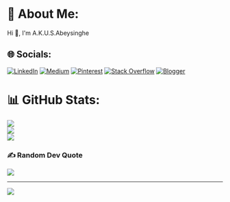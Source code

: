 # 💫 About Me:
Hi 👋, I'm A.K.U.S.Abeysinghe


## 🌐 Socials:
[![LinkedIn](https://img.shields.io/badge/LinkedIn-%230077B5.svg?logo=linkedin&logoColor=white)](https://linkedin.com/in/a-k-u-s-abesinghe-7baa41218) [![Medium](https://img.shields.io/badge/Medium-12100E?logo=medium&logoColor=white)](https://medium.com/@@umeshasewwandi420) [![Pinterest](https://img.shields.io/badge/Pinterest-%23E60023.svg?logo=Pinterest&logoColor=white)](https://pinterest.com/akusAbeysinghe) [![Stack Overflow](https://img.shields.io/badge/-Stackoverflow-FE7A16?logo=stack-overflow&logoColor=white)](https://stackoverflow.com/users/24930507) [![Blogger](https://img.shields.io/badge/Blogger-FF5722?logo=blogger&logoColor=white)](https://akusabeysinghe.blogspot.com)

# 📊 GitHub Stats:
![](https://github-readme-stats.vercel.app/api?username=AKUSAbeysinghe&theme=dark&hide_border=false&include_all_commits=false&count_private=false)<br/>
![](https://github-readme-streak-stats.herokuapp.com/?user=AKUSAbeysinghe&theme=dark&hide_border=false)<br/>
![](https://github-readme-stats.vercel.app/api/top-langs/?username=AKUSAbeysinghe&theme=dark&hide_border=false&include_all_commits=false&count_private=false&layout=compact)

### ✍️ Random Dev Quote
![](https://quotes-github-readme.vercel.app/api?type=horizontal&theme=radical)

---
[![](https://visitcount.itsvg.in/api?id=AKUSAbeysinghe&icon=0&color=0)](https://visitcount.itsvg.in)

<!-- Proudly created with GPRM ( https://gprm.itsvg.in ) -->
